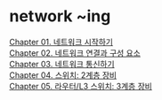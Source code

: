 # network ~ing

<!DOCTYPE HTML>
<html>
  <body>
    <a href="https://www.notion.so/moondongmin/Chapter01-Hello-NestJS-6e5d39861005437ebf59117632ac5137](https://www.notion.so/moondongmin/Chapter-01-41eb5cbfdd2b4922b58034ffdfa1c3f7)", target="_blank">Chapter 01. 네트워크 시작하기</a><br>
     <a href="https://www.notion.so/moondongmin/Chapter-02-e135a15c07d0452f983f9307a4790cdf", target="_blank">Chapter 02. 네트워크 연결과 구성 요소</a><br>
     <a href="https://www.notion.so/moondongmin/Chapter-03-d13b3e21863e4b6bae662afa86e9595a", target="_blank">Chapter 03. 네트워크 통신하기</a><br>
     <a href="https://www.notion.so/moondongmin/Chapter-04-2-d7d03636bb614e6993c2924d05e87e98", target="_blank">Chapter 04. 스위치: 2계층 장비</a><br>
     <a href="https://www.notion.so/moondongmin/Chapter-05-L3-3-631f151bb25643bc85beb6adc20f7e2b", target="_blank">Chapter 05. 라우터/L3 스위치: 3계층 장비</a><br>
     
    
    
  
   <body>
<html> 
